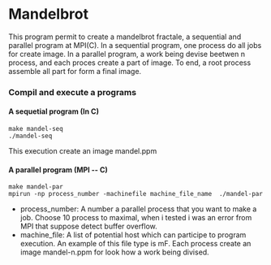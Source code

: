Mandelbrot
==========

This program permit to create a mandelbrot fractale, a sequential and parallel program  at MPI(C). In a sequential program, one process do all jobs for create image. In a parallel program, a work being devise beetwen n process, and each proces create a part of image. To end, a root process assemble all part for form a final image.

### Compil and execute a programs

#### A sequetial program (In C)
    make mandel-seq
    ./mandel-seq
This execution create an image mandel.ppm

#### A parallel program (MPI -- C)
    make mandel-par
    mpirun -np process_number -machinefile machine_file_name  ./mandel-par

* process_number: A number a parallel process that you want to make a job. Choose 10 process to maximal, when i tested i was an error from MPI that suppose detect buffer overflow.
* machine_file: A list of potential host which can participe to program execution. An example of this file type is mF.
Each process create an image mandel-n.ppm for look how a work being divised.



